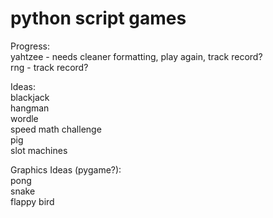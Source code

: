 # python script games
Progress:\
yahtzee - needs cleaner formatting, play again, track record?\
rng - track record?

Ideas:\
blackjack\
hangman\
wordle\
speed math challenge\
pig\
slot machines

Graphics Ideas (pygame?):\
pong\
snake\
flappy bird